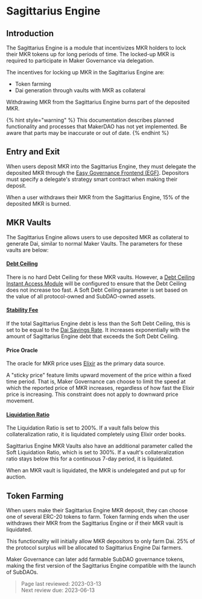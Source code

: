 # Sagittarius Engine

## Introduction
The Sagittarius Engine is a module that incentivizes MKR holders to lock their MKR tokens up for long periods of time. The locked-up MKR is required to participate in Maker Governance via delegation. 

The incentives for locking up MKR in the Sagittarius Engine are:
- Token farming
- Dai generation through vaults with MKR as collateral

Withdrawing MKR from the Sagittarius Engine burns part of the deposited MKR.

{% hint style="warning" %} This documentation describes planned functionality and processes that MakerDAO has not yet implemented. Be aware that parts may be inaccurate or out of date. {% endhint %}

## Entry and Exit
When users deposit MKR into the Sagittarius Engine, they must delegate the deposited MKR through the [Easy Governance Frontend (EGF)](../maker-core/easy-governance-frontend.md). Depositors must specify a delegate's strategy smart contract when making their deposit.

When a user withdraws their MKR from the Sagittarius Engine, 15% of the deposited MKR is burned.

## MKR Vaults
The Sagittarius Engine allows users to use deposited MKR as collateral to generate Dai, similar to normal Maker Vaults. The parameters for these vaults are below:

#### [Debt Ceiling](https://manual.makerdao.com/parameter-index/vault-risk/param-debt-ceiling) 
There is no hard Debt Ceiling for these MKR vaults. However, a [Debt Ceiling Instant Access Module](https://manual.makerdao.com/module-index/module-dciam) will be configured to ensure that the Debt Ceiling does not increase too fast. A Soft Debt Ceiling parameter is set based on the value of all protocol-owned and SubDAO-owned assets.

#### [Stability Fee](https://manual.makerdao.com/parameter-index/vault-risk/param-stability-fee) 
If the total Sagittarius Engine debt is less than the Soft Debt Ceiling, this is set to be equal to the [Dai Savings Rate](https://manual.makerdao.com/parameter-index/core/param-dai-savings-rate). It increases exponentially with the amount of Sagittarius Engine debt that exceeds the Soft Debt Ceiling.

#### Price Oracle
The oracle for MKR price uses [Elixir](elixir.md) as the primary data source. 

A "sticky price" feature limits upward movement of the price within a fixed time period. That is, Maker Governance can choose to limit the speed at which the reported price of MKR increases, regardless of how fast the Elixir price is increasing. This constraint does not apply to downward price movement. 

#### [Liquidation Ratio](https://manual.makerdao.com/parameter-index/vault-risk/param-liquidation-ratio)
The Liquidation Ratio is set to 200\%. If a vault falls below this collateralization ratio, it is liquidated completely using Elixir order books.

Sagittarius Engine MKR Vaults also have an additional parameter called the Soft Liquidation Ratio, which is set to 300\%. If a vault's collateralization ratio stays below this for a continuous 7-day period, it is liquidated.

When an MKR vault is liquidated, the MKR is undelegated and put up for auction. 

## Token Farming
When users make their Sagittarius Engine MKR deposit, they can choose one of several ERC-20 tokens to farm. Token farming ends when the user withdraws their MKR from the Sagittarius Engine or if their MKR vault is liquidated.

This functionality will initially allow MKR depositors to only farm Dai. 25% of the protocol surplus will be allocated to Sagittarius Engine Dai farmers. 

Maker Governance can later add farmable SubDAO governance tokens, making the first version of the Sagittarius Engine compatible with the launch of SubDAOs.

>Page last reviewed: 2023-03-13    
>Next review due: 2023-06-13  







